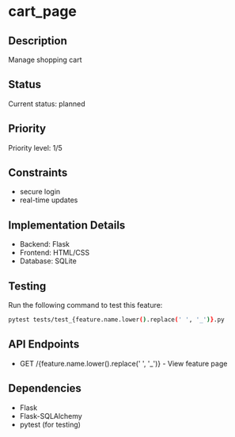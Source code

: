 # cart_page

## Description
Manage shopping cart

## Status
Current status: planned

## Priority
Priority level: 1/5

## Constraints
- secure login
- real-time updates

## Implementation Details
- Backend: Flask
- Frontend: HTML/CSS
- Database: SQLite

## Testing
Run the following command to test this feature:
```bash
pytest tests/test_{feature.name.lower().replace(' ', '_')}.py
```

## API Endpoints
- GET /{feature.name.lower().replace(' ', '_')} - View feature page

## Dependencies
- Flask
- Flask-SQLAlchemy
- pytest (for testing)
